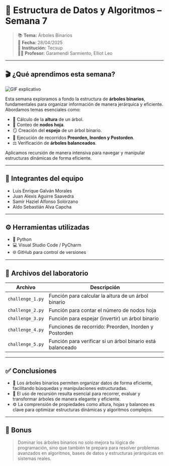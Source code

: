# 🌳 Estructura de Datos y Algoritmos – Semana 7

> 📚 **Tema:** Árboles Binarios  
> 📅 **Fecha:** 28/04/2025  
> 🏫 **Institución:** Tecsup  
> 👨‍🏫 **Profesor:** Garamendi Sarmiento, Elliot Leo

---

## 🎬 ¿Qué aprendimos esta semana?

![GIF explicativo](https://media.giphy.com/media/v1.Y2lkPTc5MGI3NjExZ2MwYWZkZ3o2bDRmb2NtcXh3aTcxdzdwY3pxbnR3MGZ1MWR5enQzMSZlcD12MV9naWZzX3NlYXJjaCZjdD1n/RJzm826vu7WbJvBtxX/giphy.gif)

Esta semana exploramos a fondo la estructura de **árboles binarios**, fundamentales para organizar información de manera jerárquica y eficiente. Abordamos temas esenciales como:

- 📏 Cálculo de la **altura** de un árbol.
- 🍃 Conteo de **nodos hoja**.
- 🪞 Creación del **espejo** de un árbol binario.
- 🔄 Ejecución de recorridos **Preorden, Inorden y Postorden**.
- ⚖️ Verificación de **árboles balanceados**.

Aplicamos recursión de manera intensiva para navegar y manipular estructuras dinámicas de forma eficiente.

---

## 👥 Integrantes del equipo

- Luis Enrique Galván Morales  
- Juan Alexis Aguirre Saavedra  
- Samir Haziel Alfonso Solórzano  
- Aldo Sebastián Alva Capcha

---

## ⚙️ Herramientas utilizadas

- 🐍 Python  
- 💻 Visual Studio Code / PyCharm  
- 🌐 GitHub para control de versiones

---

## 📂 Archivos del laboratorio

| Archivo                        | Descripción                                                   |
|---------------------------------|---------------------------------------------------------------|
| `challenge_1.py`                | Función para calcular la altura de un árbol binario           |
| `challenge_2.py`                | Función para contar el número de nodos hoja                   |
| `challenge_3.py`                | Función para espejar (invertir) un árbol binario              |
| `challenge_4.py`                | Funciones de recorrido: Preorden, Inorden y Postorden         |
| `challenge_5.py`                | Función para verificar si un árbol binario está balanceado    |

---

## ✅ Conclusiones

- 🌳 Los árboles binarios permiten organizar datos de forma eficiente, facilitando búsquedas y manipulaciones estructuradas.
- 🔄 El uso de recursión resulta esencial para recorrer, evaluar y transformar árboles de manera elegante y eficiente.
- ⚙️ La comprensión de propiedades como altura, hojas y balanceo es clave para optimizar estructuras dinámicas y algoritmos complejos.

---

## 🚀 Bonus

> Dominar los árboles binarios no solo mejora tu lógica de programación, sino que también te prepara para resolver problemas avanzados en algoritmos, bases de datos y estructuras jerárquicas en sistemas reales.

